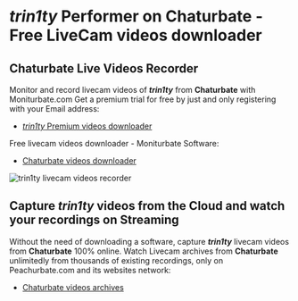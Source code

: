 # _trin1ty_ Performer on Chaturbate - Free LiveCam videos downloader

## Chaturbate Live Videos Recorder

Monitor and record livecam videos of **_trin1ty_** from **Chaturbate** with Moniturbate.com
Get a premium trial for free by just and only registering with your Email address:
* [_trin1ty_ Premium videos downloader](https://moniturbate.com/request-demo-licence-key.html)

Free livecam videos downloader - Moniturbate Software:
* [Chaturbate videos downloader](https://moniturbate.com/moniturbate-download-software.html)

![_trin1ty_ livecam videos recorder](https://peachurnet.com/templates/moniturbate-software.png)


## Capture _trin1ty_ videos from the Cloud and watch your recordings on Streaming

Without the need of downloading a software, capture **_trin1ty_** livecam videos from **Chaturbate** 100% online.
Watch Livecam archives from **Chaturbate** unlimitedly from thousands of existing recordings, only on Peachurbate.com and its websites network:
* [Chaturbate videos archives](https://peachurnet.com/)